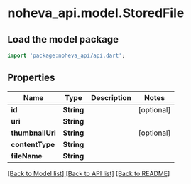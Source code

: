 # noheva_api.model.StoredFile

## Load the model package
```dart
import 'package:noheva_api/api.dart';
```

## Properties
Name | Type | Description | Notes
------------ | ------------- | ------------- | -------------
**id** | **String** |  | [optional] 
**uri** | **String** |  | 
**thumbnailUri** | **String** |  | [optional] 
**contentType** | **String** |  | 
**fileName** | **String** |  | 

[[Back to Model list]](../README.md#documentation-for-models) [[Back to API list]](../README.md#documentation-for-api-endpoints) [[Back to README]](../README.md)


